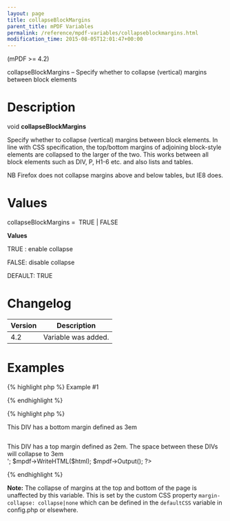 ```yaml
---
layout: page
title: collapseBlockMargins
parent_title: mPDF Variables
permalink: /reference/mpdf-variables/collapseblockmargins.html
modification_time: 2015-08-05T12:01:47+00:00
---
```


(mPDF &gt;= 4.2)

collapseBlockMargins – Specify whether to collapse (vertical) margins between block elements

# Description

void <b>collapseBlockMargins</b>

Specify whether to collapse (vertical) margins between block elements. In line with CSS specification, the top/bottom margins of adjoining block-style elements are collapsed to the larger of the two. This works between all block elements such as DIV, P, H1-6 etc. and also lists and tables.

NB Firefox does not collapse margins above and below tables, but IE8 does.

# Values

<span class="parameter">collapseBlockMargins</span> =&nbsp; <span class="smallblock">TRUE </span>| <span class="smallblock">FALSE</span>

<b>Values</b>

<span class="smallblock">TRUE </span>: enable collapse

<span class="smallblock">FALSE</span>: disable collapse

<span class="smallblock">DEFAULT</span>: <span class="smallblock">TRUE</span>

# Changelog

<table class="table"> <thead>
<tr> <th>Version</th><th>Description</th> </tr>
</thead> <tbody>
<tr>
<td>4.2</td>
<td>Variable was added.</td>
</tr>
</tbody> </table>

# Examples

{% highlight php %}
Example #1

{% endhighlight %}

{% highlight php %}
<?php

include("../mpdf.php");

$mpdf=new mPDF();

$html = '

<div style="margin-bottom: 3em;">This DIV has a bottom margin defined as 3em</div>

<div style="margin-top: 2em;">This DIV has a top margin defined as 2em. The space between these DIVs will collapse to 3em</div>';

$mpdf->WriteHTML($html);

$mpdf->Output();

?>
{% endhighlight %}

<div class="alert alert-info" role="alert"><strong>Note:</strong> The collapse of margins at the top and bottom of the page is unaffected by this variable. This is set by the custom CSS property <code>margin-collapse: collapse|none</code> which can be defined in the <code>defaultCSS</code> variable in <span class="filename">config.php</span> or elsewhere.</div>

